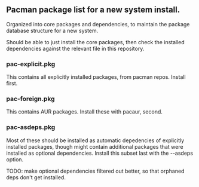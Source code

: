 ## Pacman package list for a new system install.

Organized into core packages and dependencies, to maintain
the package database structure for a new system.

Should be able to just install the core packages,
then check the installed dependencies against the
relevant file in this repository.

### pac-explicit.pkg

This contains all explicitly installed packages, from pacman repos. Install first.

### pac-foreign.pkg

This contains AUR packages. Install these with pacaur, second.

### pac-asdeps.pkg

Most of these should be installed as automatic depedencies of explicitly installed packages,
though might contain additional packages that were installed as optional dependencies.
Install this subset last with the --asdeps option.

TODO: make optional dependencies filtered out better, so that orphaned deps don't get installed.
